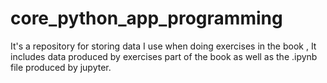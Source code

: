 # core_python_app_programming

It's a repository for storing data I use when doing exercises in the book <Core Python Application Programming>, It includes data 
produced by exercises part of the book as well as the .ipynb file produced by jupyter.
